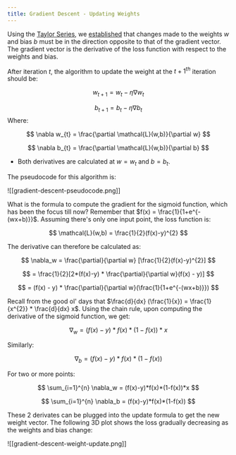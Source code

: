 ```yaml
---
title: Gradient Descent - Updating Weights
---
```

Using the [Taylor Series](taylor-series.md), we [established](gradient-descent.md) that changes made to the weights $w$ and bias $b$ must be in the direction opposite to that of the gradient vector. The gradient vector is the derivative of the loss function with respect to the weights and bias. 

After iteration $t$, the algorithm to update the weight at the $t+1^{th}$ iteration should be:

$$
w_{t+1} = w_{t} - \eta \nabla w_{t}
$$

$$
b_{t+1}=b_{t}-\eta \nabla b_{t}
$$
Where:

$$
\nabla w_{t} = \frac{\partial \mathcal{L}(w,b)}{\partial w}
$$

$$
\nabla b_{t} = \frac{\partial \mathcal{L}(w,b)}{\partial b}
$$

- Both derivatives are calculated at $w = w_{t}$ and $b = b_{t}$. 

The pseudocode for this algorithm is:

![[gradient-descent-pseudocode.png]]

What is the formula to compute the gradient for the sigmoid function, which has been the focus till now? Remember that $f(x) = \frac{1}{1+e^{-(wx+b)}}$. Assuming there's only one input point, the loss function is:

$$
\mathcal{L}(w,b) = \frac{1}{2}(f(x)-y)^{2}
$$

The derivative can therefore be calculated as:

$$
\nabla_w = \frac{\partial}{\partial w} [\frac{1}{2}(f(x)-y)^{2}]
$$

$$
= \frac{1}{2}[2*(f(x)-y) * \frac{\partial}{\partial w}(f(x) - y)]
$$

$$
= (f(x) - y) * \frac{\partial}{\partial w}(\frac{1}{1+e^{-(wx+b)}})
$$

Recall from the good ol' days that $\frac{d}{dx} (\frac{1}{x}) = \frac{1}{x^{2}} * \frac{d}{dx} x$. Using the chain rule, upon computing the derivative of the sigmoid function, we get:

$$
\nabla_w = (f(x)-y)*f(x)*(1-f(x))*x
$$

Similarly:

$$
\nabla_b = (f(x)-y)*f(x)*(1-f(x))
$$

For two or more points:

$$
\sum_{i=1}^{n} \nabla_w = (f(x)-y)*f(x)*(1-f(x))*x
$$

$$
\sum_{i=1}^{n} \nabla_b = (f(x)-y)*f(x)*(1-f(x))
$$

These 2 derivates can be plugged into the update formula to get the new weight vector. The following 3D plot shows the loss gradually decreasing as the weights and bias change:

![[gradient-descent-weight-update.png]]

